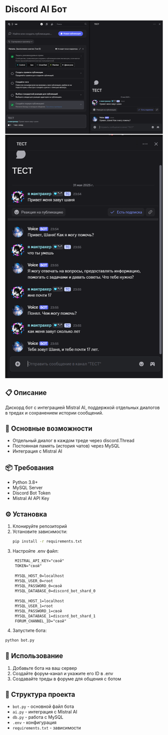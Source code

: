 # Discord AI Бот
![alt text]({AEAE280B-239E-46AE-A12C-5BC5C9F6B507}.png)
![alt text]({9A83D7C8-DECB-4BC0-8BCE-76548748F8B0}.png)
## 📋 Описание
Дискорд бот с интеграцией Mistral AI, поддержкой отдельных диалогов в тредах и сохранением истории сообщений.

## 🔧 Основные возможности

- Отдельный диалог в каждом треде через discord.Thread
- Постоянная память (история чатов) через MySQL
- Интеграция с Mistral AI

## 📦 Требования

- Python 3.8+
- MySQL Server
- Discord Bot Token
- Mistral AI API Key

## ⚙️ Установка

1. Клонируйте репозиторий
2. Установите зависимости:
   ```bash
   pip install -r requirements.txt
   ```
3. Настройте .env файл:
   ```env
    MISTRAL_API_KEY="свой"
    TOKEN="свой"

    MYSQL_HOST_0=localhost
    MYSQL_USER_0=root
    MYSQL_PASSWORD_0=свой
    MYSQL_DATABASE_0=discord_bot_shard_0

    MYSQL_HOST_1=localhost
    MYSQL_USER_1=root
    MYSQL_PASSWORD_1=свой
    MYSQL_DATABASE_1=discord_bot_shard_1
    FORUM_CHANNEL_ID="свой"
5. Запустите бота:
```bash
python bot.py
```

## 🚀 Использование

1. Добавьте бота на ваш сервер
2. Создайте форум-канал и укажите его ID в .env
3. Создавайте треды в форуме для общения с ботом

## 📁 Структура проекта

- `bot.py` - основной файл бота
- `ai.py` - интеграция с Mistral AI
- `db.py` - работа с MySQL
- `.env` - конфигурация
- `requirements.txt` - зависимости
